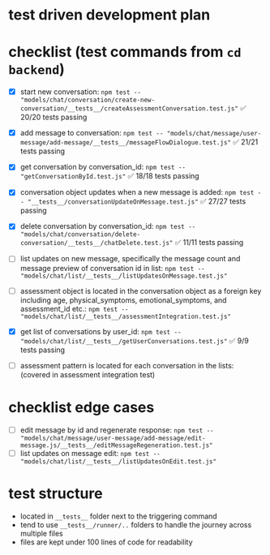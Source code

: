 # test driven development plan

# checklist (test commands from `cd backend`)

- [x] start new conversation: `npm test -- "models/chat/conversation/create-new-conversation/__tests__/createAssessmentConversation.test.js"` ✅ 20/20 tests passing
- [x] add message to conversation: `npm test -- "models/chat/message/user-message/add-message/__tests__/messageFlowDialogue.test.js"` ✅ 21/21 tests passing 

- [x] get conversation by conversation_id: `npm test -- "getConversationById.test.js"` ✅ 18/18 tests passing
- [x] conversation object updates when a new message is added: `npm test -- "__tests__/conversationUpdateOnMessage.test.js"` ✅ 27/27 tests passing
- [x] delete conversation by conversation_id: `npm test -- "models/chat/conversation/delete-conversation/__tests__/chatDelete.test.js"` ✅ 11/11 tests passing
  
- [ ] list updates on new message, specifically the message count and message preview of conversation id in list: `npm test -- "models/chat/list/__tests__/listUpdatesOnMessage.test.js"`
- [ ] assessment object is located in the conversation object as a foreign key including age, physical_symptoms, emotional_symptoms, and assessment_id etc.: `npm test -- "models/chat/list/__tests__/assessmentIntegration.test.js"`
  
- [x] get list of conversations by user_id: `npm test -- "models/chat/list/__tests__/getUserConversations.test.js"` ✅ 9/9 tests passing
- [ ] assessment pattern is located for each conversation in the lists: (covered in assessment integration test)


# checklist edge cases

- [ ] edit message by id and regenerate response: `npm test -- "models/chat/message/user-message/add-message/edit-message.js/__tests__/editMessageRegeneration.test.js"`
- [ ] list updates on message edit: `npm test -- "models/chat/list/__tests__/listUpdatesOnEdit.test.js"`

# test structure

- located in `__tests__` folder next to the triggering command
- tend to use `__tests__/runner/..` folders to handle the journey across multiple files
- files are kept under 100 lines of code for readability